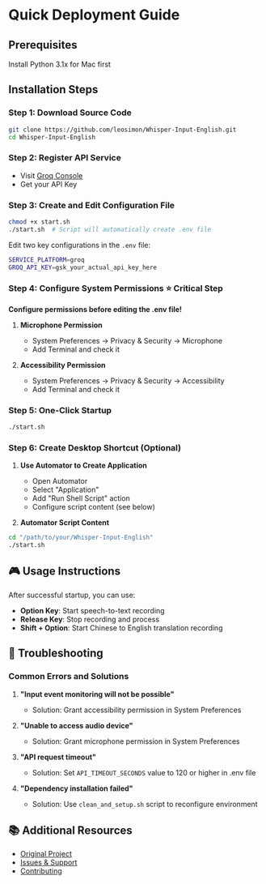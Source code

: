 # Quick Deployment Guide

## Prerequisites
Install Python 3.1x for Mac first

## Installation Steps

### Step 1: Download Source Code

```bash
git clone https://github.com/leosimon/Whisper-Input-English.git
cd Whisper-Input-English
```

### Step 2: Register API Service

* Visit [Groq Console](https://console.groq.com/login)
* Get your API Key

### Step 3: Create and Edit Configuration File

```bash
chmod +x start.sh
./start.sh  # Script will automatically create .env file
```

Edit two key configurations in the `.env` file:

```bash
SERVICE_PLATFORM=groq
GROQ_API_KEY=gsk_your_actual_api_key_here
```

### Step 4: Configure System Permissions ⭐ **Critical Step**

**Configure permissions before editing the .env file!**

1. **Microphone Permission**
   * System Preferences → Privacy & Security → Microphone
   * Add Terminal and check it

2. **Accessibility Permission**
   * System Preferences → Privacy & Security → Accessibility
   * Add Terminal and check it

### Step 5: One-Click Startup

```bash
./start.sh
```

### Step 6: Create Desktop Shortcut (Optional)

1. **Use Automator to Create Application**
   * Open Automator
   * Select "Application"
   * Add "Run Shell Script" action
   * Configure script content (see below)

2. **Automator Script Content**

```bash
cd "/path/to/your/Whisper-Input-English"
./start.sh
```

## 🎮 Usage Instructions

After successful startup, you can use:

* **Option Key**: Start speech-to-text recording
* **Release Key**: Stop recording and process
* **Shift + Option**: Start Chinese to English translation recording

## 🔧 Troubleshooting

### Common Errors and Solutions

1. **"Input event monitoring will not be possible"**
   * Solution: Grant accessibility permission in System Preferences

2. **"Unable to access audio device"**
   * Solution: Grant microphone permission in System Preferences

3. **"API request timeout"**
   * Solution: Set `API_TIMEOUT_SECONDS` value to 120 or higher in .env file

4. **"Dependency installation failed"**
   * Solution: Use `clean_and_setup.sh` script to reconfigure environment

## 📚 Additional Resources

* [Original Project](https://github.com/ErlichLiu/Whisper-Input)
* [Issues & Support](https://github.com/leosimon/Whisper-Input-English/issues)
* [Contributing](https://github.com/leosimon/Whisper-Input-English/blob/main/CONTRIBUTING.md)